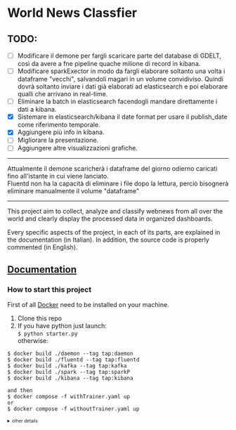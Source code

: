 # World News Classfier

## TODO:
- [ ] Modificare il demone per fargli scaricare parte del database di GDELT, così da avere a fne pipeline quache milione di record in kibana.
- [ ] Modificare sparkExector in modo da fargli elaborare soltanto una volta i dataframe "vecchi", salvandoli magari in un volume convidiviso. Quindi dovrà soltanto inviare i dati già elaborati ad elasticsearch e poi elaborare qualli che arrivano in real-time.
- [ ] Eliminare la batch in elasticsearch facendogli mandare direttamente i dati a kibana.
- [x] Sistemare in elasticsearch/kibana il date format per usare il publish_date come riferimento temporale.
- [x] Aggiungere più info in kibana.
- [ ] Migliorare la presentazione.
- [ ] Aggiungere altre visualizzazioni grafiche.
---  
Attualmente il demone scaricherà i dataframe del giorno odierno caricati fino all'istante in cui viene lanciato.  
Fluentd non ha la capacità di eliminare i file dopo la lettura, perciò bisognerà eliminare manualmente il volume "dataframe"

---
This project aim to collect, analyze and classify webnews from all over the world and clearly display the processed data in organized dashboards.

Every specific aspects of the project, in each of its parts, are explained in the documentation (in Italian). In addition, the source code is properly commented (in English).

[Documentation](./book/presentation.ipynb)
---

### How to start this project
First of all [Docker](https://www.docker.com/) need to be installed on your machine.

1. Clone this repo
2. If you have python just launch:  
`$ python starter.py`  
otherwise:
```
$ docker build ./daemon --tag tap:daemon
$ docker build ./fluentd --tag tap:fluentd
$ docker build ./kafka --tag tap:kafka
$ docker build ./spark --tag tap:sparkP
$ docker build ./kibana --tag tap:kibana

and then
$ docker compose -f withTrainer.yaml up
or
$ docker compose -f withoutTrainer.yaml up
``` 

<details>
    <summary style="font-size:10px">other details</summary>
    Con i broccoli in padella si va sempre sul sicuro. Si tratta infatti di un contorno di stagione sfizioso e saporito che si presta a varie combinazioni. Grazie al loro gusto, deciso ma delicato allo stesso tempo, sono un accompagnamento ideale a secondi piatti di carne o di pesce, in particolar modo il baccalà. Per una cena più leggera e veloce sono ottimi anche con i formaggi e le uova.
    Abbinati alle salsicce costituiscono un gustoso secondo piatto, ma anche una coppia vincente per condire la pasta o farcire rustiche torte salate. I broccoletti in padella sono una pietanza tanto versatile da risultare imprescindibile.
    In questa ricetta vi proponiamo di far saltare le cimette dei broccoli. La parte più dura dei gambi e le foglie sono preziosi ingredienti per la preparazione di minestre o passati di verdura.
    Se amate questa deliziosa varietà di cruciferae, ricca di elementi nutritivi e vitamina C, approfittatene ora che la stagione è iniziata. Le ricette con i broccoli sono svariate, potete passare con gusto da una Crema di broccoli al latte di cocco alle Polpette, senza lasciarvi sfuggire la Quiche di patate con cavolfiori, caciotta e broccoli o i Ravioli di sfoglia con crema di broccoli e acciughe.
</details>